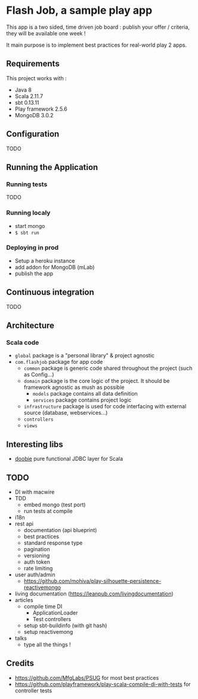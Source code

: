 # Flash Job, a sample play app

This app is a two sided, time driven job board : publish your offer / criteria, they will be available one week !

It main purpose is to implement best practices for real-world play 2 apps.

## Requirements

This project works with :

- Java 8
- Scala 2.11.7
- sbt 0.13.11
- Play framework 2.5.6
- MongoDB 3.0.2

## Configuration

TODO

## Running the Application

### Running tests

TODO

### Running localy

- start mongo
- `$ sbt run`

### Deploying in prod

- Setup a heroku instance
- add addon for MongoDB (mLab)
- publish the app

## Continuous integration

TODO

## Architecture

### Scala code

- `global` package is a "personal library" & project agnostic
- `com.flashjob` package for app code
    - `common` package is generic code shared throughout the project (such as Config...)
    - `domain` package is the core logic of the project. It should be framework agnostic as mush as possible
        - `models` package contains all data definition
        - `services` package contains project logic
    - `infrastructure` package is used for code interfacing with external source (database, webservices...)
    - `controllers`
    - `views`

## Interesting libs

- [doobie](https://github.com/tpolecat/doobie) pure functional JDBC layer for Scala

## TODO

- DI with macwire
- TDD
    - embed mongo (test port)
    - run tests at compile
- i18n
- rest api
    - documentation (api blueprint)
    - best practices
    - standard response type
    - pagination
    - versioning
    - auth token
    - rate limiting
- user auth/admin
    - https://github.com/mohiva/play-silhouette-persistence-reactivemongo
- living documentation (https://leanpub.com/livingdocumentation)
- articles
    - compile time DI
        - ApplicationLoader
        - Test controllers
    - setup sbt-buildinfo (with git hash)
    - setup reactivemong
- talks
    - type all the things !

## Credits

- https://github.com/MfgLabs/PSUG for most best practices
- https://github.com/playframework/play-scala-compile-di-with-tests for controller tests
